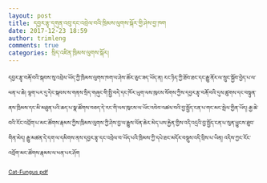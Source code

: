 ```yaml
---
layout: post
title: དབྱར་རྩྭ་དགུན་འབུ་དང་འབྲེལ་བའི་ཁྲིམས་ལུགས་སྐོར་གྱི་ཤེས་བྱ་ཁག
date: 2017-12-23 18:59
author: trimleng
comments: true
categories: སྲིད་འཛིན་ཁྲིམས་ལུགས་སྐོར།
---
```

<span style="font-size: 8pt;">དབྱར་རྩྭ་བརྐོ་བའི་སྐབས་སུ་འབྲེལ་ཡོད་ཀྱི་ཁྲིམས་ལུགས་ཁག་ལ་ཤེས་ཚོར་ཅུང་ཟད་ཡོད་ན། རང་ཉིད་ཀྱི་ཐོབ་ཐང་དང་རྒྱུ་ནོར་ལ་སྲུང་སྐྱོབ་བྱེད་པ་ལ་ཕན་པ་ཆེ། ལྷག་པར་དུ་དེང་སྐབས་ས་གནས་སྲིད་གཞུང་གི་སྤྱི་བདེ་དང་ཁོར་ཡུག་ལས་ཁུངས་སོགས་ཀྱིས་དབྱར་རྩྭ་བརྐོ་བའི་དུས་ཚུགས་དང་བསྟུན་ནས་ཁྲིམས་དང་མི་མཐུན་པའི་ཆད་པ་སྣ་ཚོགས་བཅད་དེ་རང་གི་ལས་ཁུངས་ལ་ཡོང་འབེབ་འཚལ་བའི་བྱ་སྤྱོད་ངན་པ་གང་མང་སྤེལ་གྱིན་ཡོད། རྒྱ་ཆེ་བའི་རོང་འབྲོག་པ་མང་ཚོགས་རྣམས་ཀྱིས་ཁྲིམས་ལུགས་ཀྱི་ཤེས་བྱ་ལ་རྒྱུས་ལོན་ཆེར་མེད་པས་རྐྱེན་གྱིས་འདི་འདྲའི་བྱ་སྤྱོད་ངན་པ་སུན་ཕྱུངས་ཐུབ་གིན་མེད། རྒྱུ་མཚན་དེ་དག་ལ་དམིགས་ནས་དབྱར་རྩྭ་དང་འབྲེལ་བ་ཡོད་པའི་ཁྲིམས་ཀྱི་དཔེ་ཐང་མདོར་བསྡུས་འདི་བྲིས་པ་ཡིན། འདིས་ཀྱང་རོང་འབྲོག་མང་ཚོགས་རྣམས་ལ་ཕན་པར་ཤོག</span>

<span style="font-size: 8pt;"><a href="http://trimleng.cn/wp-content/uploads/2017/12/Cat-Fungus-pdf.pdf">Cat-Fungus pdf</a></span>

&nbsp;
